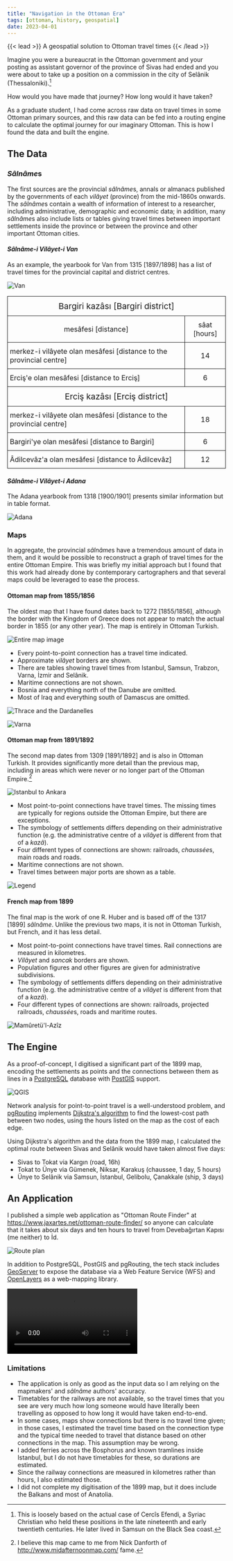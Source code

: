 ```yaml
---
title: "Navigation in the Ottoman Era"
tags: [ottoman, history, geospatial]
date: 2023-04-01
---
```


{{< lead >}}
A geospatial solution to Ottoman travel times
{{< /lead >}}

Imagine you were a bureaucrat in the Ottoman government and your posting as assistant governor of the province of Sivas had ended and you were about to take up a position on a commission in the city of Selânik (Thessaloniki).[^cercis]

How would you have made that journey? How long would it have taken?

As a graduate student, I had come across raw data on travel times in some Ottoman primary sources, and this raw data can be fed into a routing engine to calculate the optimal journey for our imaginary Ottoman. This is how I found the data and built the engine.

## The Data

### *Sâlnâme*s

The first sources are the provincial *sâlnâme*s, annals or almanacs published by the governments of each *vilâyet* (province) from the mid-1860s onwards. The *sâlnâme*s contain a wealth of information of interest to a researcher, including administrative, demographic and economic data; in addition, many *sâlnâme*s also include lists or tables giving travel times between important settlements inside the province or between the province and other important Ottoman cities.

#### *Sâlnâme-i Vilâyet-i Van*

As an example, the yearbook for Van from 1315 [1897/1898] has a list of travel times for the provincial capital and district centres.

![Van](van_salnamesi.webp "Distances from Bargiri and Erciş")


<style type="text/css">
.tg  {border-collapse:collapse;border-spacing:0;}
.tg td{border-style:solid;border-width:1px;overflow:hidden;padding:10px 5px;word-break:normal;}
.tg th{border-style:solid;border-width:1px;font-weight:normal;overflow:hidden;padding:10px 5px;word-break:normal;}
.tg .tg-1zis{text-align:center}
.tg .tg-2zis{text-align:center;font-size:1.2em}
.tg .tg-pjk6{text-align:left}
</style>
<table class="tg">
<thead>
  <tr>
    <th class="tg-2zis" colspan="2">Bargiri kazâsı [Bargiri district]</th>
  </tr>
</thead>
<tbody>
  <tr>
    <td class="tg-1zis">mesâfesi [distance]</td>
    <td class="tg-1zis">sâat [hours]</td>
  </tr>
  <tr>
    <td class="tg-pjk6">merkez-i vilâyete olan mesâfesi [distance to the provincial centre]</td>
    <td class="tg-1zis">14</td>
  </tr>
  <tr>
    <td class="tg-pjk6">Erciş'e olan mesâfesi [distance to Erciş]</td>
    <td class="tg-1zis">6</td>
  </tr>
  <tr>
    <td class="tg-2zis" colspan="2">Erciş kazâsı [Erciş district]</td>
  </tr>
  <tr>
    <td class="tg-pjk6">merkez-i vilâyete olan mesâfesi [distance to the provincial centre]</td>
    <td class="tg-1zis">18</td>
  </tr>
  <tr>
    <td class="tg-pjk6">Bargiri'ye olan mesâfesi [distance to Bargiri]</td>
    <td class="tg-1zis">6</td>
  </tr>
  <tr>
    <td class="tg-pjk6">Âdilcevâz'a olan mesâfesi [distance to Âdilcevâz]</td>
    <td class="tg-1zis">12</td>
  </tr>
</tbody>
</table>

#### *Sâlnâme-i Vilâyet-i Adana*

The Adana yearbook from 1318 [1900/1901] presents similar information but in table format.

![Adana](adana_salnamesi.webp "Adana and Cebel-i Bereket sections of travel times table")

### Maps

In aggregate, the provincial *sâlnâme*s have a tremendous amount of data in them, and it would be possible to reconstruct a graph of travel times for the entire Ottoman Empire. This was briefly my initial approach but I found that this work had already done by contemporary cartographers and that several maps could be leveraged to ease the process.

#### Ottoman map from 1855/1856

The oldest map that I have found dates back to 1272 [1855/1856], although the border with the Kingdom of Greece does not appear to match the actual border in 1855 (or any other year). The map is entirely in Ottoman Turkish.

![Entire map image](map_1856.webp "")

* Every point-to-point connection has a travel time indicated.
* Approximate *vilâyet* borders are shown.
* There are tables showing travel times from Istanbul, Samsun, Trabzon, Varna, İzmir and Selânik.
* Maritime connections are not shown.
* Bosnia and everything north of the Danube are omitted.
* Most of Iraq and everything south of Damascus are omitted.

![Thrace and the Dardanelles](featured.webp "Connections in Thrace and the Dardanelles")

![Varna](map_1856_varna.webp "Travel times from Varna")

#### Ottoman map from 1891/1892

The second map dates from 1309 [1891/1892] and is also in Ottoman Turkish. It provides significantly more detail than the previous map, including in areas which were never or no longer part of the Ottoman Empire.[^danforth]

![Istanbul to Ankara](map_1891_istanbul.webp "Sea of Marmara and the Istanbul-Ankara railway")

* Most point-to-point connections have travel times. The missing times are typically for regions outside the Ottoman Empire, but there are exceptions.
* The symbology of settlements differs depending on their administrative function (e.g. the administrative centre of a *vilâyet* is different from that of a *kazâ*).
* Four different types of connections are shown: railroads, *chaussée*s, main roads and roads.
* Maritime connections are not shown.
* Travel times between major ports are shown as a table.

![Legend](map_1891_palestine.webp "Map legend and connections in Palestine")

#### French map from 1899

The final map is the work of one R. Huber and is based off of the 1317 [1899] *sâlnâme*. Unlike the previous two maps, it is not in Ottoman Turkish, but French, and it has less detail.

* Most point-to-point connections have travel times. Rail connections are measured in kilometres.
* *Vilâyet* and *sancak* borders are shown.
* Population figures and other figures are given for administrative subdivisions.
* The symbology of settlements differs depending on their administrative function (e.g. the administrative centre of a *vilâyet* is different from that of a *kazâ*).
* Four different types of connections are shown: railroads, projected railroads, *chaussée*s, roads and maritime routes.

![Mamûretü'l-Azîz](map_1899_mamuretulaziz.webp "Connections from the seat of government for the *vilâyet* of Mamûretü'l-Azîz")

## The Engine

As a proof-of-concept, I digitised a significant part of the 1899 map, encoding the settlements as points and the connections between them as lines in a [PostgreSQL](https://www.postgresql.org/) database with [PostGIS](https://postgis.net/) support.

![QGIS](qgis.webp "Network of edges and nodes in QGIS")

Network analysis for point-to-point travel is a well-understood problem, and [pgRouting](https://pgrouting.org/) implements [Dijkstra's algorithm](https://en.wikipedia.org/wiki/Dijkstra's_algorithm) to find the lowest-cost path between two nodes, using the hours listed on the map as the cost of each edge.

Using Dijkstra's algorithm and the data from the 1899 map, I calculated the optimal route between Sivas and Selânik would have taken almost five days:

* Sivas to Tokat via Kargın (road, 16h)
* Tokat to Ünye via Gümenek, Niksar, Karakuş (chaussee, 1 day, 5 hours)
* Ünye to Selânik via Samsun, İstanbul, Gelibolu, Çanakkale (ship, 3 days)


## An Application

I published a simple web application as "Ottoman Route Finder" at https://www.jaxartes.net/ottoman-route-finder/ so anyone can calculate that it takes about six days and ten hours to travel from Devebağırtan Kapısı (me neither) to İd.

![Route plan](devebagirtankapisi.webp "Route plan from Devebağırtan Kapısı in the Balkans to İd near Erzurum")

In addition to PostgreSQL, PostGIS and pgRouting, the tech stack includes [GeoServer](https://geoserver.org/) to expose the database via a Web Feature Service (WFS) and [OpenLayers](https://openlayers.org/) as a web-mapping library.

<video controls>
<source src="orf.mp4" type="video/mp4" preload="auto">
</video>

### Limitations

* The application is only as good as the input data so I am relying on the mapmakers' and *sâlnâme* authors' accuracy.
* Timetables for the railways are not available, so the travel times that you see are very much how long someone would have literally been travelling as opposed to how long it would have taken end-to-end.
* In some cases, maps show connections but there is no travel time given; in those cases, I estimated the travel time based on the connection type and the typical time needed to travel that distance based on other connections in the map. This assumption may be wrong.
* I added ferries across the Bosphorus and known tramlines inside Istanbul, but I do not have timetables for these, so durations are estimated.
* Since the railway connections are measured in kilometres rather than hours, I also estimated those.
* I did not complete my digitisation of the 1899 map, but it does include the Balkans and most of Anatolia.

[^cercis]: This is loosely based on the actual case of Cercîs Efendi, a Syriac Christian who held these positions in the late nineteenth and early twentieth centuries. He later lived in Samsun on the Black Sea coast.
[^danforth]: I believe this map came to me from Nick Danforth of http://www.midafternoonmap.com/ fame.
